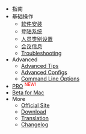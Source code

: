 - 指南
- 基础操作	
	- [软件安装](软件安装.md)
	- [登陆系统](登陆系统.md)
	- [人员类别设置](人员类别设置.md)
	- [会议信息](会议信息.md)
	- [Troubleshooting](/troubleshooting)
- Advanced
  - [Advanced Tips](/advanced-tips)
  - [Advanced Configs](/advanced-configs)
  - [Command Line Options](/command-line-options)
- <a style="display:inline;border-right-style:none;" href="/pro">PRO</a> <sup style="color:red;">NEW!</sup>
- [Beta for Mac](/mac-beta)
- More
  - [Official Site](https://snipaste.com)
  - [Download](/download)
  - [Translation](/translation)
  - [Changelog](/changelog)
